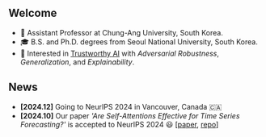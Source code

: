 ## Welcome
* 💼 Assistant Professor at Chung-Ang University, South Korea.
* 🎓 B.S. and Ph.D. degrees from Seoul National University, South Korea.
* 📘 Interested in [Trustworthy AI](https://trustworthyai.co.kr/) with _Adversarial Robustness_, _Generalization_, and _Explainability_.

## News
* **[2024.12]** Going to NeurIPS 2024 in Vancouver, Canada 🇨🇦
* **[2024.10]** Our paper _'Are Self-Attentions Effective for Time Series Forecasting?'_ is accepted to NeurIPS 2024 😃 [[paper](https://arxiv.org/abs/2405.16877), [repo](https://github.com/dongbeank/CATS)]
